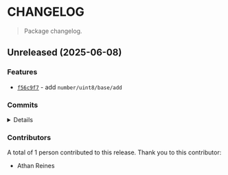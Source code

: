 # CHANGELOG

> Package changelog.

<section class="release" id="unreleased">

## Unreleased (2025-06-08)

<section class="features">

### Features

-   [`f56c9f7`](https://github.com/stdlib-js/stdlib/commit/f56c9f7be596caa4a23d1ca9c7d6ff1dd919730a) - add `number/uint8/base/add`

</section>

<!-- /.features -->

<section class="commits">

### Commits

<details>

-   [`3223642`](https://github.com/stdlib-js/stdlib/commit/3223642f722c9df1e0abac4d1619378e425a9cd7) - **bench:** fix assertion _(by Athan Reines)_
-   [`f56c9f7`](https://github.com/stdlib-js/stdlib/commit/f56c9f7be596caa4a23d1ca9c7d6ff1dd919730a) - **feat:** add `number/uint8/base/add` _(by Athan Reines)_

</details>

</section>

<!-- /.commits -->

<section class="contributors">

### Contributors

A total of 1 person contributed to this release. Thank you to this contributor:

-   Athan Reines

</section>

<!-- /.contributors -->

</section>

<!-- /.release -->

